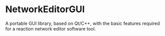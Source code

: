 # NetworkEditorGUI
A portable GUI library, based on Qt/C++, with the basic features required for a reaction network editor software tool.
